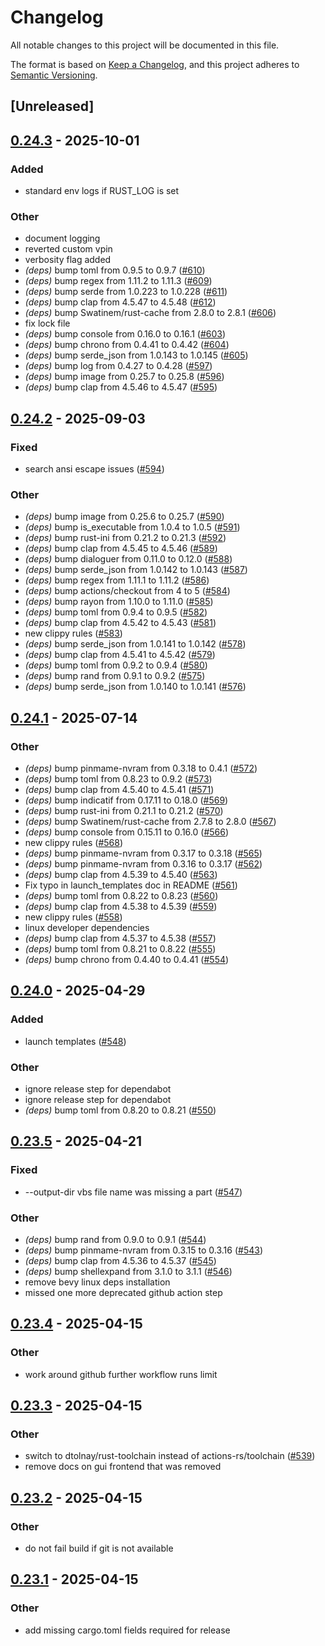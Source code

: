 # Changelog

All notable changes to this project will be documented in this file.

The format is based on [Keep a Changelog](https://keepachangelog.com/en/1.0.0/),
and this project adheres to [Semantic Versioning](https://semver.org/spec/v2.0.0.html).

## [Unreleased]

## [0.24.3](https://github.com/francisdb/vpxtool/compare/v0.24.2...v0.24.3) - 2025-10-01

### Added

- standard env logs if RUST_LOG is set

### Other

- document logging
- reverted custom vpin
- verbosity flag added
- *(deps)* bump toml from 0.9.5 to 0.9.7 ([#610](https://github.com/francisdb/vpxtool/pull/610))
- *(deps)* bump regex from 1.11.2 to 1.11.3 ([#609](https://github.com/francisdb/vpxtool/pull/609))
- *(deps)* bump serde from 1.0.223 to 1.0.228 ([#611](https://github.com/francisdb/vpxtool/pull/611))
- *(deps)* bump clap from 4.5.47 to 4.5.48 ([#612](https://github.com/francisdb/vpxtool/pull/612))
- *(deps)* bump Swatinem/rust-cache from 2.8.0 to 2.8.1 ([#606](https://github.com/francisdb/vpxtool/pull/606))
- fix lock file
- *(deps)* bump console from 0.16.0 to 0.16.1 ([#603](https://github.com/francisdb/vpxtool/pull/603))
- *(deps)* bump chrono from 0.4.41 to 0.4.42 ([#604](https://github.com/francisdb/vpxtool/pull/604))
- *(deps)* bump serde_json from 1.0.143 to 1.0.145 ([#605](https://github.com/francisdb/vpxtool/pull/605))
- *(deps)* bump log from 0.4.27 to 0.4.28 ([#597](https://github.com/francisdb/vpxtool/pull/597))
- *(deps)* bump image from 0.25.7 to 0.25.8 ([#596](https://github.com/francisdb/vpxtool/pull/596))
- *(deps)* bump clap from 4.5.46 to 4.5.47 ([#595](https://github.com/francisdb/vpxtool/pull/595))

## [0.24.2](https://github.com/francisdb/vpxtool/compare/v0.24.1...v0.24.2) - 2025-09-03

### Fixed

- search ansi escape issues ([#594](https://github.com/francisdb/vpxtool/pull/594))

### Other

- *(deps)* bump image from 0.25.6 to 0.25.7 ([#590](https://github.com/francisdb/vpxtool/pull/590))
- *(deps)* bump is_executable from 1.0.4 to 1.0.5 ([#591](https://github.com/francisdb/vpxtool/pull/591))
- *(deps)* bump rust-ini from 0.21.2 to 0.21.3 ([#592](https://github.com/francisdb/vpxtool/pull/592))
- *(deps)* bump clap from 4.5.45 to 4.5.46 ([#589](https://github.com/francisdb/vpxtool/pull/589))
- *(deps)* bump dialoguer from 0.11.0 to 0.12.0 ([#588](https://github.com/francisdb/vpxtool/pull/588))
- *(deps)* bump serde_json from 1.0.142 to 1.0.143 ([#587](https://github.com/francisdb/vpxtool/pull/587))
- *(deps)* bump regex from 1.11.1 to 1.11.2 ([#586](https://github.com/francisdb/vpxtool/pull/586))
- *(deps)* bump actions/checkout from 4 to 5 ([#584](https://github.com/francisdb/vpxtool/pull/584))
- *(deps)* bump rayon from 1.10.0 to 1.11.0 ([#585](https://github.com/francisdb/vpxtool/pull/585))
- *(deps)* bump toml from 0.9.4 to 0.9.5 ([#582](https://github.com/francisdb/vpxtool/pull/582))
- *(deps)* bump clap from 4.5.42 to 4.5.43 ([#581](https://github.com/francisdb/vpxtool/pull/581))
- new clippy rules ([#583](https://github.com/francisdb/vpxtool/pull/583))
- *(deps)* bump serde_json from 1.0.141 to 1.0.142 ([#578](https://github.com/francisdb/vpxtool/pull/578))
- *(deps)* bump clap from 4.5.41 to 4.5.42 ([#579](https://github.com/francisdb/vpxtool/pull/579))
- *(deps)* bump toml from 0.9.2 to 0.9.4 ([#580](https://github.com/francisdb/vpxtool/pull/580))
- *(deps)* bump rand from 0.9.1 to 0.9.2 ([#575](https://github.com/francisdb/vpxtool/pull/575))
- *(deps)* bump serde_json from 1.0.140 to 1.0.141 ([#576](https://github.com/francisdb/vpxtool/pull/576))

## [0.24.1](https://github.com/francisdb/vpxtool/compare/v0.24.0...v0.24.1) - 2025-07-14

### Other

- *(deps)* bump pinmame-nvram from 0.3.18 to 0.4.1 ([#572](https://github.com/francisdb/vpxtool/pull/572))
- *(deps)* bump toml from 0.8.23 to 0.9.2 ([#573](https://github.com/francisdb/vpxtool/pull/573))
- *(deps)* bump clap from 4.5.40 to 4.5.41 ([#571](https://github.com/francisdb/vpxtool/pull/571))
- *(deps)* bump indicatif from 0.17.11 to 0.18.0 ([#569](https://github.com/francisdb/vpxtool/pull/569))
- *(deps)* bump rust-ini from 0.21.1 to 0.21.2 ([#570](https://github.com/francisdb/vpxtool/pull/570))
- *(deps)* bump Swatinem/rust-cache from 2.7.8 to 2.8.0 ([#567](https://github.com/francisdb/vpxtool/pull/567))
- *(deps)* bump console from 0.15.11 to 0.16.0 ([#566](https://github.com/francisdb/vpxtool/pull/566))
- new clippy rules ([#568](https://github.com/francisdb/vpxtool/pull/568))
- *(deps)* bump pinmame-nvram from 0.3.17 to 0.3.18 ([#565](https://github.com/francisdb/vpxtool/pull/565))
- *(deps)* bump pinmame-nvram from 0.3.16 to 0.3.17 ([#562](https://github.com/francisdb/vpxtool/pull/562))
- *(deps)* bump clap from 4.5.39 to 4.5.40 ([#563](https://github.com/francisdb/vpxtool/pull/563))
- Fix typo in launch_templates doc in README ([#561](https://github.com/francisdb/vpxtool/pull/561))
- *(deps)* bump toml from 0.8.22 to 0.8.23 ([#560](https://github.com/francisdb/vpxtool/pull/560))
- *(deps)* bump clap from 4.5.38 to 4.5.39 ([#559](https://github.com/francisdb/vpxtool/pull/559))
- new clippy rules ([#558](https://github.com/francisdb/vpxtool/pull/558))
- linux developer dependencies
- *(deps)* bump clap from 4.5.37 to 4.5.38 ([#557](https://github.com/francisdb/vpxtool/pull/557))
- *(deps)* bump toml from 0.8.21 to 0.8.22 ([#555](https://github.com/francisdb/vpxtool/pull/555))
- *(deps)* bump chrono from 0.4.40 to 0.4.41 ([#554](https://github.com/francisdb/vpxtool/pull/554))

## [0.24.0](https://github.com/francisdb/vpxtool/compare/v0.23.5...v0.24.0) - 2025-04-29

### Added

- launch templates ([#548](https://github.com/francisdb/vpxtool/pull/548))

### Other

- ignore release step for dependabot
- ignore release step for dependabot
- *(deps)* bump toml from 0.8.20 to 0.8.21 ([#550](https://github.com/francisdb/vpxtool/pull/550))

## [0.23.5](https://github.com/francisdb/vpxtool/compare/v0.23.4...v0.23.5) - 2025-04-21

### Fixed

- --output-dir vbs file name was missing a part ([#547](https://github.com/francisdb/vpxtool/pull/547))

### Other

- *(deps)* bump rand from 0.9.0 to 0.9.1 ([#544](https://github.com/francisdb/vpxtool/pull/544))
- *(deps)* bump pinmame-nvram from 0.3.15 to 0.3.16 ([#543](https://github.com/francisdb/vpxtool/pull/543))
- *(deps)* bump clap from 4.5.36 to 4.5.37 ([#545](https://github.com/francisdb/vpxtool/pull/545))
- *(deps)* bump shellexpand from 3.1.0 to 3.1.1 ([#546](https://github.com/francisdb/vpxtool/pull/546))
- remove bevy linux deps installation
- missed one more deprecated github action step

## [0.23.4](https://github.com/francisdb/vpxtool/compare/v0.23.3...v0.23.4) - 2025-04-15

### Other

- work around github further workflow runs limit

## [0.23.3](https://github.com/francisdb/vpxtool/compare/v0.23.2...v0.23.3) - 2025-04-15

### Other

- switch to dtolnay/rust-toolchain instead of actions-rs/toolchain ([#539](https://github.com/francisdb/vpxtool/pull/539))
- remove docs on gui frontend that was removed

## [0.23.2](https://github.com/francisdb/vpxtool/compare/v0.23.1...v0.23.2) - 2025-04-15

### Other

- do not fail build if git is not available

## [0.23.1](https://github.com/francisdb/vpxtool/compare/v0.23.0...v0.23.1) - 2025-04-15

### Other

- add missing cargo.toml fields required for release
